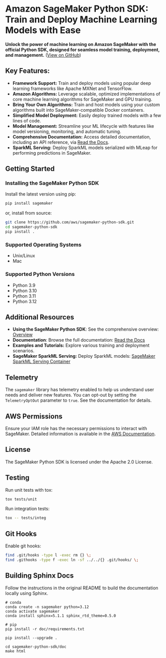 # Amazon SageMaker Python SDK: Train and Deploy Machine Learning Models with Ease

**Unlock the power of machine learning on Amazon SageMaker with the official Python SDK, designed for seamless model training, deployment, and management.**  ([View on GitHub](https://github.com/aws/sagemaker-python-sdk))

## Key Features:

*   **Framework Support:** Train and deploy models using popular deep learning frameworks like Apache MXNet and TensorFlow.
*   **Amazon Algorithms:** Leverage scalable, optimized implementations of core machine learning algorithms for SageMaker and GPU training.
*   **Bring Your Own Algorithms:** Train and host models using your custom algorithms built into SageMaker-compatible Docker containers.
*   **Simplified Model Deployment:** Easily deploy trained models with a few lines of code.
*   **Model Management:**  Streamline your ML lifecycle with features like model versioning, monitoring, and automatic tuning.
*   **Comprehensive Documentation:** Access detailed documentation, including an API reference, via [Read the Docs](https://sagemaker.readthedocs.io/en/stable/).
*   **SparkML Serving:** Deploy SparkML models serialized with MLeap for performing predictions in SageMaker.

## Getting Started

### Installing the SageMaker Python SDK

Install the latest version using pip:

```bash
pip install sagemaker
```

or, install from source:

```bash
git clone https://github.com/aws/sagemaker-python-sdk.git
cd sagemaker-python-sdk
pip install .
```

### Supported Operating Systems

*   Unix/Linux
*   Mac

### Supported Python Versions

*   Python 3.9
*   Python 3.10
*   Python 3.11
*   Python 3.12

## Additional Resources

*   **Using the SageMaker Python SDK**:  See the comprehensive overview:  [Overview](https://sagemaker.readthedocs.io/en/stable/overview.html)
*   **Documentation**:  Browse the full documentation:  [Read the Docs](https://sagemaker.readthedocs.io/)
*   **Examples and Tutorials:** Explore various training and deployment scenarios.
*   **SageMaker SparkML Serving:** Deploy SparkML models: [SageMaker SparkML Serving Container](https://github.com/aws/sagemaker-sparkml-serving-container)

## Telemetry

The `sagemaker` library has telemetry enabled to help us understand user needs and deliver new features.  You can opt-out by setting the `TelemetryOptOut` parameter to `true`.  See the documentation for details.

## AWS Permissions

Ensure your IAM role has the necessary permissions to interact with SageMaker.  Detailed information is available in the [AWS Documentation](https://docs.aws.amazon.com/sagemaker/latest/dg/sagemaker-roles.html).

## License

The SageMaker Python SDK is licensed under the Apache 2.0 License.

## Testing

Run unit tests with tox:

```bash
tox tests/unit
```

Run integration tests:

```bash
tox -- tests/integ
```

## Git Hooks

Enable git hooks:

```bash
find .git/hooks -type l -exec rm {} \;
find .githooks -type f -exec ln -sf ../../{} .git/hooks/ \;
```

## Building Sphinx Docs

Follow the instructions in the original README to build the documentation locally using Sphinx.

```
# conda
conda create -n sagemaker python=3.12
conda activate sagemaker
conda install sphinx=5.1.1 sphinx_rtd_theme=0.5.0

# pip
pip install -r doc/requirements.txt

pip install --upgrade .

cd sagemaker-python-sdk/doc
make html
```

```